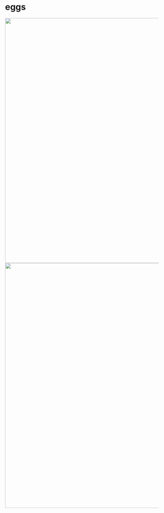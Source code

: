 # eggs

<img src="https://user-images.githubusercontent.com/95383762/144490647-9c288ede-b7e9-451e-ac84-98989331afd2.png" width="800">
<img src="https://user-images.githubusercontent.com/95383762/144490324-2069e1d6-7548-41bc-98bd-af0b696fe895.jpg" width="800">

